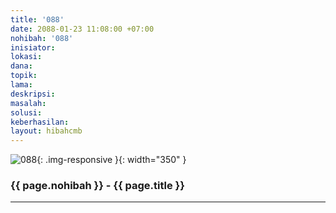 ```yaml
---
title: '088'
date: 2088-01-23 11:08:00 +07:00
nohibah: '088'
inisiator:
lokasi:
dana:
topik:
lama:
deskripsi:
masalah:
solusi:
keberhasilan:
layout: hibahcmb
---
```


![088](/static/img/hibahcmb/088.png){: .img-responsive }{: width="350" }

### {{ page.nohibah }} - {{ page.title }}

---
